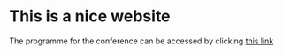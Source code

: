 # This is a nice website

The programme for the conference can be accessed by clicking [this link](programme.md)
